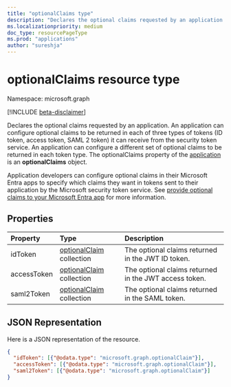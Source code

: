 ```yaml
---
title: "optionalClaims type"
description: "Declares the optional claims requested by an application."
ms.localizationpriority: medium
doc_type: resourcePageType
ms.prod: "applications"
author: "sureshja"
---
```


# optionalClaims resource type

Namespace: microsoft.graph

[!INCLUDE [beta-disclaimer](../../includes/beta-disclaimer.md)]

Declares the optional claims requested by an application. An application can configure optional claims to be returned in each of three types of tokens (ID token, access token, SAML 2 token) it can receive from the security token service. An application can configure a different set of optional claims to be returned in each token type. The optionalClaims property of the [application](application.md) is an **optionalClaims** object.

Application developers can configure optional claims in their Microsoft Entra apps to specify which claims they want in tokens sent to their application by the Microsoft security token service. See [provide optional claims to your Microsoft Entra app](/azure/active-directory/develop/active-directory-optional-claims) for more information.

## Properties
| Property     | Type        | Description |
|:-------------|:------------|:------------|
|idToken|[optionalClaim](optionalclaim.md) collection| The optional claims returned in the JWT ID token. |
|accessToken|[optionalClaim](optionalclaim.md) collection| The optional claims returned in the JWT access token. |
|saml2Token|[optionalClaim](optionalclaim.md) collection| The optional claims returned in the SAML token.|

## JSON Representation
Here is a JSON representation of the resource.
<!--{
  "blockType": "resource",
  "@odata.type": "microsoft.graph.optionalClaims"
}-->
``` json
{
  "idToken": [{"@odata.type": "microsoft.graph.optionalClaim"}],
  "accessToken": [{"@odata.type": "microsoft.graph.optionalClaim"}],
  "saml2Token": [{"@odata.type": "microsoft.graph.optionalClaim"}]
}
```
